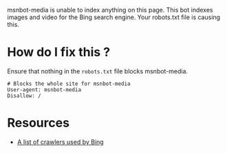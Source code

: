 msnbot-media is unable to index anything on this page. This bot indexes images and video for the Bing search engine.
Your robots.txt file is causing this.

# How do I fix this ?

Ensure that nothing in the `robots.txt` file blocks msnbot-media.

```
# Blocks the whole site for msnbot-media
User-agent: msnbot-media
Disallow: /
```

# Resources

* [A list of crawlers used by Bing](https://www.bing.com/webmaster/help/which-crawlers-does-bing-use-8c184ec0)
